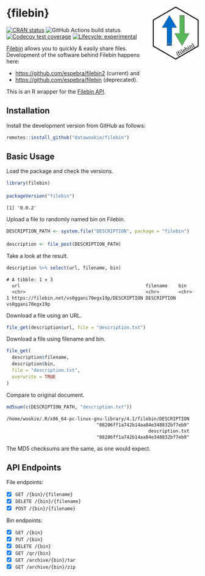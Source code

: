
# {filebin} <img src="man/figures/filebin-hex.png" align="right" alt="" width="120" />

<!-- badges: start -->

[![CRAN
status](https://www.r-pkg.org/badges/version/filebin)](https://cran.r-project.org/package=filebin)
![GitHub Actions build
status](https://github.com/datawookie/filebin/actions/workflows/build.yaml/badge.svg)
[![Codecov test
coverage](https://img.shields.io/codecov/c/github/datawookie/filebin.svg)](https://codecov.io/github/datawookie/filebin)
[![Lifecycle:
experimental](https://img.shields.io/badge/lifecycle-experimental-orange.svg)](https://lifecycle.r-lib.org/articles/stages.html)
<!-- badges: end -->

[Filebin](https://filebin.net/) allows you to quickly & easily share
files. Development of the software behind Filebin happens here:

-   <https://github.com/espebra/filebin2> (current) and
-   <https://github.com/espebra/filebin> (deprecated).

This is an R wrapper for the [Filebin API](https://filebin.net/api).

## Installation

Install the development version from GitHub as follows:

``` r
remotes::install_github("datawookie/filebin")
```

## Basic Usage

Load the package and check the versions.

``` r
library(filebin)

packageVersion("filebin")
```

    [1] '0.0.2'

Upload a file to randomly named bin on Filebin.

``` r
DESCRIPTION_PATH <- system.file("DESCRIPTION", package = "filebin")

description <- file_post(DESCRIPTION_PATH)
```

Take a look at the result.

``` r
description %>% select(url, filename, bin)
```

    # A tibble: 1 × 3
      url                                              filename    bin             
      <chr>                                            <chr>       <chr>           
    1 https://filebin.net/vs0ggani70egx19p/DESCRIPTION DESCRIPTION vs0ggani70egx19p

Download a file using an URL.

``` r
file_get(description$url, file = "description.txt")
```

Download a file using filename and bin.

``` r
file_get(
  description$filename,
  description$bin,
  file = "description.txt",
  overwrite = TRUE
)
```

Compare to original document.

``` r
md5sum(c(DESCRIPTION_PATH, "description.txt"))
```

    /home/wookie/.R/x86_64-pc-linux-gnu-library/4.1/filebin/DESCRIPTION 
                                     "08206ff1a742b14aa84e348832bf7eb9" 
                                                        description.txt 
                                     "08206ff1a742b14aa84e348832bf7eb9" 

The MD5 checksums are the same, as one would expect.

## API Endpoints

File endpoints:

-   [x] `GET /{bin}/{filename}`
-   [x] `DELETE /{bin}/{filename}`
-   [x] `POST /{bin}/{filename}`

Bin endpoints:

-   [x] `GET /{bin}`
-   [x] `PUT /{bin}`
-   [x] `DELETE /{bin}`
-   [x] `GET /qr/{bin}`
-   [x] `GET /archive/{bin}/tar`
-   [x] `GET /archive/{bin}/zip`
